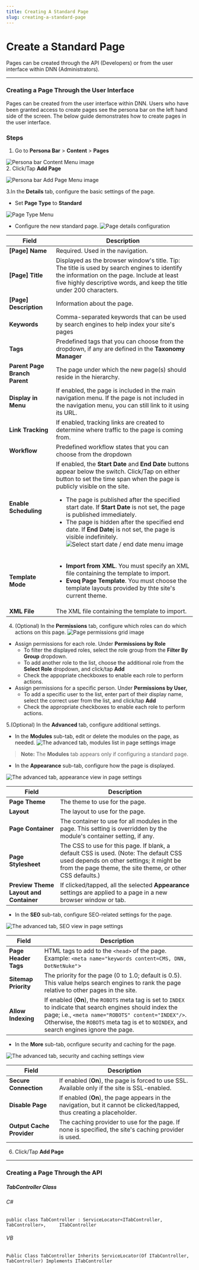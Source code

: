 ```yaml
---
title: Creating A Standard Page
slug: creating-a-standard-page
---
```


# Create a Standard Page

Pages can be created through the API (Developers) or from the user interface within DNN (Administrators). 


---

### Creating a Page Through the User Interface ###

Pages can be created from the user interface within DNN. Users who have been granted access to create pages see the persona bar on the left hand side of the screen. The below guide demonstrates how to create pages in the user interface.

### Steps

1. Go to **Persona Bar** > **Content** > **Pages** 

![](/img/concepts/persona-bar-content-menu.png "Persona bar Content Menu image")	
2. Click/Tap **Add Page** 

![](http://www.dnnsoftware.com/docs/common/img/scr-pb-Pages-AddSinglePage-E90.png "Persona bar Add Page Menu image")

3.In the **Details** tab, configure the basic settings of the page. 
 - Set **Page Type** to **Standard**
 
![](http://www.dnnsoftware.com/docs/common/img/scr-pb-PageSettings-Details-PageType-E91.png "Page Type Menu")
 - Configure the new standard page.
 ![](http://www.dnnsoftware.com/docs/common/img/scr-pb-AddSinglePage-Details-Standard-E91.png "Page details configuration")
 
| **Field**  |**Description**   |
|---|---|
| **[Page] Name**  | Required. Used in the navigation.  |
| **[Page] Title**  | Displayed as the browser window's title. Tip: The title is used by search engines to identify the information on the page. Include at least five highly descriptive words, and keep the title under 200 characters.  |
| **[Page] Description**  | Information about the page.  |
| **Keywords**  | Comma-separated keywords that can be used by search engines to help index your site's pages  |
| **Tags**  | Predefined tags that you can choose from the dropdown, if any are defined in the **Taxonomy Manager**   |
| **Parent Page** **Branch Parent**  |  The page under which the new page(s) should reside in the hierarchy. |
| **Display in Menu**  |  If enabled, the page is included in the main navigation menu. If the page is not included in the navigation menu, you can still link to it using its URL. |
| **Link Tracking**  |  If enabled, tracking links are created to determine where traffic to the page is coming from. |
| **Workflow**  |  Predefined workflow states that you can choose from the dropdown |
|**Enable Scheduling**   | If enabled, the **Start Date** and **End Date** buttons appear below the switch. Click/Tap on either button to set the time span when the page is publicly visible on the site.<ul><li> The page is published after the specified start date. If **Start Date** is not set, the page is published immediately.</li><li>The page is hidden after the specified end date. If **End Date**j is not set, the page is visible indefinitely.</li> ![](http://www.dnnsoftware.com/docs/common/img/scr-pb-AddPage-Details-Calendar.png "Select start date / end date menu image") |
| **Template Mode**  | <ul><li>**Import from XML**. You must specify an XML file containing the template to import.</li><li>**Evoq Page Template**. You must choose the template layouts provided by thte site's current theme.</li></ul>   |
| **XML File**  | The XML file containing the template to import.  |

4. (Optional) In the **Permissions** tab, configure which roles can do which actions on this page.
![](http://www.dnnsoftware.com/docs/common/img/scr-pb-Page-Permissions-E91.png "Page permissions grid image")
<ul><li>Assign permissions for each role. Under <strong>Permissions by Role</strong><ul><li>To filter the displayed roles, select the role group from the <strong>Filter By Group</strong> dropdown.</li><li>To add another role to the list, choose the additional role from the <strong>Select Role</strong> dropdown, and click/tap <strong>Add</strong></li><li>Check the appopriate checkboxes to enable each role to perform actions.</li></ul><li>Assign permissions for a specific person. Under <strong>Permissions by User,</strong><ul><li>To add a specific user to the list, enter part of their display name, select the correct user from the list, and click/tap <strong>Add</strong></li><li>Check the appropriate checkboxes to enable each role to perform actions.</li></ul></li></ul>

5.(Optional) In the <strong>Advanced</strong> tab, configure additional settings.
- In the <strong>Modules</strong> sub-tab, edit or delete the modules on the page, as needed.
![](http://www.dnnsoftware.com/docs/common/img/scr-pb-Page-Advanced-Modules-E91.png "The advanced tab, modules list in page settings image")
<blockquote><strong>Note:</strong> The <strong>Modules</strong> tab appears only if configuring a standard page.</blockquote>

- In the <strong>Appearance</strong> sub-tab, configure how the page is displayed.

![](http://www.dnnsoftware.com/docs/common/img/scr-pb-Page-Advanced-Appearance-E91.png "The advanced tab, appearance view in page settings")


| **Field**  | **Description**  |
|---|---|
| **Page Theme**  |  The theme to use for the page. |
| **Layout**  | 	The layout to use for the page.  |
| **Page Container**  |  The container to use for all modules in the page. This setting is overridden by the module's container setting, if any. |
| **Page Stylesheet**  | The CSS to use for this page. If blank, a default CSS is used. (Note: The default CSS used depends on other settings; it might be from the page theme, the site theme, or other CSS defaults.)  |
| **Preview Theme Layout and Container**|If clicked/tapped, all the selected **Appearance** settings are applied to a page in a new browser window or tab.   |

- In the **SE0** sub-tab, configure SEO-related settings for the page.

![](http://www.dnnsoftware.com/docs/common/img/scr-pb-Page-Advanced-SEO-E91.png "The advanced tab, SEO view in page settings")

|**Field**|**Description**|
|---|---|
|**Page Header Tags**| HTML <meta> tags to add to the ```<head>``` of the page. Example: ```<meta name="keywords content=CMS, DNN, DotNetNuke"```>|
|**Sitemap Priority**|The priority for the page (0 to 1.0; default is 0.5). This value helps search engines to rank the page relative to other pages in the site.|
|**Allow Indexing**|If enabled (**On**), the ```ROBOTS``` meta tag is set to ```INDEX``` to indicate that search engines should index the page; i.e., ```<meta name="ROBOTS" content="INDEX"/>```. Otherwise, the ```ROBOTS``` meta tag is et to ```NOINDEX```, and search engines ignore the page.|

- In the **More** sub-tab, ocnfigure security and caching for the page.

![](http://www.dnnsoftware.com/docs/common/img/scr-pb-Page-Advanced-More-E91.png "The advanced tab, security and caching settings view")

|**Field**|**Description**|
|---|---|
|**Secure Connection**|If enabled (**On**), the page is forced to use SSL. Available only if the site is SSL-enabled.|
|**Disable Page**|If enabled (**On**), the page appears in the navigation, but it cannot be clicked/tapped, thus creating a placeholder.|
|**Output Cache Provider**|The caching provider to use for the page. If none is specified, the site's caching provider is used.|

6. Click/Tap **Add Page**




---

### Creating a Page Through the API ###

##### TabController Class ####

###### C# ###### 
``` public class TabController : ServiceLocator<ITabController, TabController>, 	ITabController ```
###### VB ######
``` Public Class TabController Inherits ServiceLocator(Of ITabController, TabController) Implements ITabController ```
